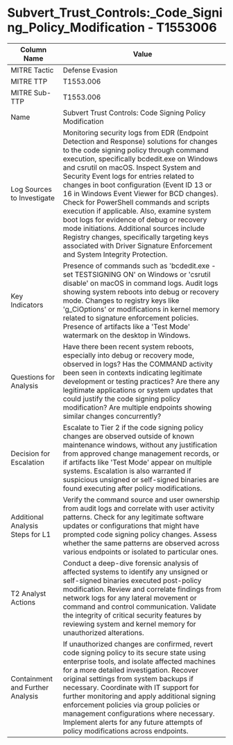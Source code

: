 # Subvert_Trust_Controls:_Code_Signing_Policy_Modification - T1553006

| Column Name | Value |
|-------------|-------|
| MITRE Tactic | Defense Evasion |
| MITRE TTP | T1553.006 |
| MITRE Sub-TTP | T1553.006 |
| Name | Subvert Trust Controls: Code Signing Policy Modification |
| Log Sources to Investigate | Monitoring security logs from EDR (Endpoint Detection and Response) solutions for changes to the code signing policy through command execution, specifically bcdedit.exe on Windows and csrutil on macOS. Inspect System and Security Event logs for entries related to changes in boot configuration (Event ID 13 or 16 in Windows Event Viewer for BCD changes). Check for PowerShell commands and scripts execution if applicable. Also, examine system boot logs for evidence of debug or recovery mode initiations. Additional sources include Registry changes, specifically targeting keys associated with Driver Signature Enforcement and System Integrity Protection. |
| Key Indicators | Presence of commands such as 'bcdedit.exe -set TESTSIGNING ON' on Windows or 'csrutil disable' on macOS in command logs. Audit logs showing system reboots into debug or recovery mode. Changes to registry keys like 'g_CiOptions' or modifications in kernel memory related to signature enforcement policies. Presence of artifacts like a 'Test Mode' watermark on the desktop in Windows. |
| Questions for Analysis | Have there been recent system reboots, especially into debug or recovery mode, observed in logs? Has the COMMAND activity been seen in contexts indicating legitimate development or testing practices? Are there any legitimate applications or system updates that could justify the code signing policy modification? Are multiple endpoints showing similar changes concurrently? |
| Decision for Escalation | Escalate to Tier 2 if the code signing policy changes are observed outside of known maintenance windows, without any justification from approved change management records, or if artifacts like 'Test Mode' appear on multiple systems. Escalation is also warranted if suspicious unsigned or self-signed binaries are found executing after policy modifications. |
| Additional Analysis Steps for L1 | Verify the command source and user ownership from audit logs and correlate with user activity patterns. Check for any legitimate software updates or configurations that might have prompted code signing policy changes. Assess whether the same patterns are observed across various endpoints or isolated to particular ones. |
| T2 Analyst Actions | Conduct a deep-dive forensic analysis of affected systems to identify any unsigned or self-signed binaries executed post-policy modification. Review and correlate findings from network logs for any lateral movement or command and control communication. Validate the integrity of critical security features by reviewing system and kernel memory for unauthorized alterations. |
| Containment and Further Analysis | If unauthorized changes are confirmed, revert code signing policy to its secure state using enterprise tools, and isolate affected machines for a more detailed investigation. Recover original settings from system backups if necessary. Coordinate with IT support for further monitoring and apply additional signing enforcement policies via group policies or management configurations where necessary. Implement alerts for any future attempts of policy modifications across endpoints. |
